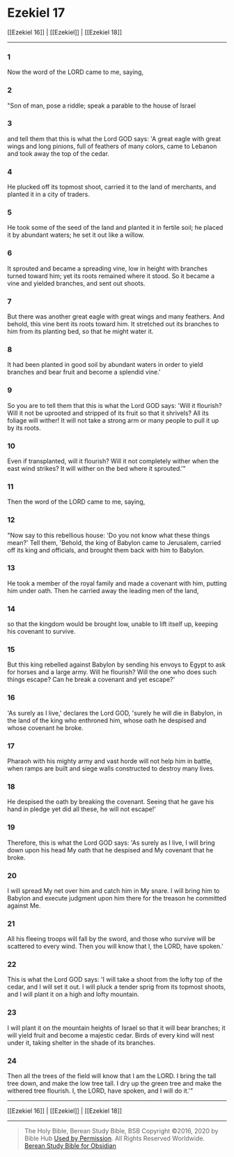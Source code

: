 # Ezekiel 17

[[Ezekiel 16]] | [[Ezekiel]] | [[Ezekiel 18]]

---

### 1
Now the word of the LORD came to me, saying,

### 2
"Son of man, pose a riddle; speak a parable to the house of Israel

### 3
and tell them that this is what the Lord GOD says: 'A great eagle with great wings and long pinions, full of feathers of many colors, came to Lebanon and took away the top of the cedar.

### 4
He plucked off its topmost shoot, carried it to the land of merchants, and planted it in a city of traders.

### 5
He took some of the seed of the land and planted it in fertile soil; he placed it by abundant waters; he set it out like a willow.

### 6
It sprouted and became a spreading vine, low in height with branches turned toward him; yet its roots remained where it stood. So it became a vine and yielded branches, and sent out shoots.

### 7
But there was another great eagle with great wings and many feathers. And behold, this vine bent its roots toward him. It stretched out its branches to him from its planting bed, so that he might water it.

### 8
It had been planted in good soil by abundant waters in order to yield branches and bear fruit and become a splendid vine.'

### 9
So you are to tell them that this is what the Lord GOD says: 'Will it flourish? Will it not be uprooted and stripped of its fruit so that it shrivels? All its foliage will wither! It will not take a strong arm or many people to pull it up by its roots.

### 10
Even if transplanted, will it flourish? Will it not completely wither when the east wind strikes? It will wither on the bed where it sprouted.'"

### 11
Then the word of the LORD came to me, saying,

### 12
"Now say to this rebellious house: 'Do you not know what these things mean?' Tell them, 'Behold, the king of Babylon came to Jerusalem, carried off its king and officials, and brought them back with him to Babylon.

### 13
He took a member of the royal family and made a covenant with him, putting him under oath. Then he carried away the leading men of the land,

### 14
so that the kingdom would be brought low, unable to lift itself up, keeping his covenant to survive.

### 15
But this king rebelled against Babylon by sending his envoys to Egypt to ask for horses and a large army. Will he flourish? Will the one who does such things escape? Can he break a covenant and yet escape?'

### 16
'As surely as I live,' declares the Lord GOD, 'surely he will die in Babylon, in the land of the king who enthroned him, whose oath he despised and whose covenant he broke.

### 17
Pharaoh with his mighty army and vast horde will not help him in battle, when ramps are built and siege walls constructed to destroy many lives.

### 18
He despised the oath by breaking the covenant. Seeing that he gave his hand in pledge yet did all these, he will not escape!'

### 19
Therefore, this is what the Lord GOD says: 'As surely as I live, I will bring down upon his head My oath that he despised and My covenant that he broke.

### 20
I will spread My net over him and catch him in My snare. I will bring him to Babylon and execute judgment upon him there for the treason he committed against Me.

### 21
All his fleeing troops will fall by the sword, and those who survive will be scattered to every wind. Then you will know that I, the LORD, have spoken.'

### 22
This is what the Lord GOD says: 'I will take a shoot from the lofty top of the cedar, and I will set it out. I will pluck a tender sprig from its topmost shoots, and I will plant it on a high and lofty mountain.

### 23
I will plant it on the mountain heights of Israel so that it will bear branches; it will yield fruit and become a majestic cedar. Birds of every kind will nest under it, taking shelter in the shade of its branches.

### 24
Then all the trees of the field will know that I am the LORD. I bring the tall tree down, and make the low tree tall. I dry up the green tree and make the withered tree flourish. I, the LORD, have spoken, and I will do it.'"

---

[[Ezekiel 16]] | [[Ezekiel]] | [[Ezekiel 18]]

---

> The Holy Bible, Berean Study Bible, BSB
> Copyright &copy;2016, 2020 by Bible Hub
> [Used by Permission](https://berean.bible/terms.htm). All Rights Reserved Worldwide.
> [Berean Study Bible for Obsidian](https://github.com/gapmiss/berean-study-bible-for-obsidian)

